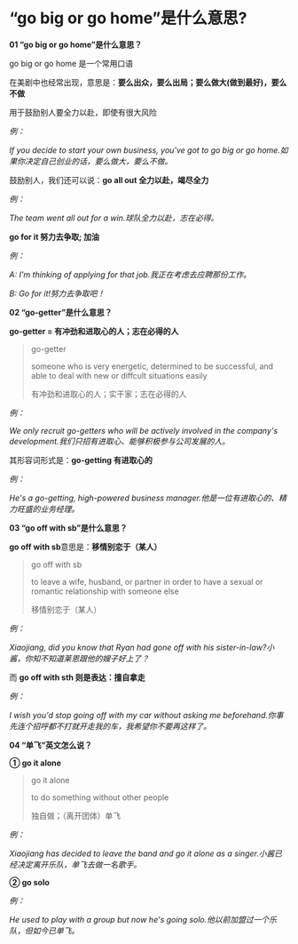 # “go big or go home”是什么意思?

**01 “go big or go home”是什么意思？**

go big or go home 是一个常用口语

在美剧中也经常出现，意思是：**要么出众，要么出局；要么做大(做到最好)，要么不做**

用于鼓励别人要全力以赴，即使有很大风险

_例：_

_If you decide to start your own business, you've got to go big or go home.如果你决定自己创业的话，要么做大，要么不做。_

鼓励别人，我们还可以说：**go all out 全力以赴，竭尽全力**

_例：_

_The team went all out for a win.球队全力以赴，志在必得。_

**go for it 努力去争取; 加油**

_例：_

_A: I'm thinking of applying for that job.我正在考虑去应聘那份工作。_

_B: Go for it!努力去争取吧！_

**02 “go-getter”是什么意思？**

**go-getter = 有冲劲和进取心的人；志在必得的人**

> go-getter
>
> someone who is very energetic, determined to be successful, and able to deal with new or diffcult situations easily
>
> 有冲劲和进取心的人；实干家；志在必得的人

_例：_

_We only recruit go-getters who will be actively involved in the company's development.我们只招有进取心、能够积极参与公司发展的人。_

其形容词形式是：**go-getting 有进取心的**

_例：_

_He's a go-getting, high-powered business manager.他是一位有进取心的、精力旺盛的业务经理。_

**03 “go off with sb”是什么意思？**

**go off with sb**意思是：**移情别恋于（某人）**

> go off with sb
>
> to leave a wife, husband, or partner in order to have a sexual or romantic relationship with someone else
>
> 移情别恋于（某人）

_例：_

_Xiaojiang, did you know that Ryan had gone off with his sister-in-law?小酱，你知不知道莱恩跟他的嫂子好上了？_

而 **go off with sth 则是表达：擅自拿走**

_例：_

_I wish you'd stop going off with my car without asking me beforehand.你事先连个招呼都不打就开走我的车，我希望你不要再这样了。_

**04 “单飞”英文怎么说？**

**① go it alone**

> go it alone
>
> to do something without other people
>
> 独自做；（离开团体）单飞

_例：_

_Xiaojiang has decided to leave the band and go it alone as a singer.小酱已经决定离开乐队，单飞去做一名歌手。_

**② go solo**

_例：_

_He used to play with a group but now he's going solo.他以前加盟过一个乐队，但如今已单飞。_
